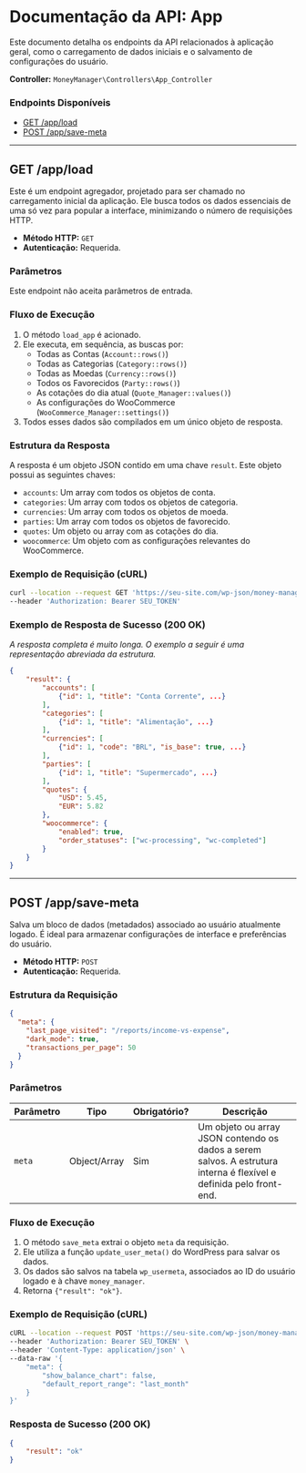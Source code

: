 # Documentação da API: App

Este documento detalha os endpoints da API relacionados à aplicação geral, como o carregamento de dados iniciais e o salvamento de configurações do usuário.

**Controller:** `MoneyManager\Controllers\App_Controller`

### Endpoints Disponíveis

- [GET /app/load](#get-appload)
- [POST /app/save-meta](#post-appsave-meta)

---

## GET /app/load

Este é um endpoint agregador, projetado para ser chamado no carregamento inicial da aplicação. Ele busca todos os dados essenciais de uma só vez para popular a interface, minimizando o número de requisições HTTP.

- **Método HTTP:** `GET`
- **Autenticação:** Requerida.

### Parâmetros

Este endpoint não aceita parâmetros de entrada.

### Fluxo de Execução

1.  O método `load_app` é acionado.
2.  Ele executa, em sequência, as buscas por:
    - Todas as Contas (`Account::rows()`)
    - Todas as Categorias (`Category::rows()`)
    - Todas as Moedas (`Currency::rows()`)
    - Todos os Favorecidos (`Party::rows()`)
    - As cotações do dia atual (`Quote_Manager::values()`)
    - As configurações do WooCommerce (`WooCommerce_Manager::settings()`)
3.  Todos esses dados são compilados em um único objeto de resposta.

### Estrutura da Resposta

A resposta é um objeto JSON contido em uma chave `result`. Este objeto possui as seguintes chaves:

- `accounts`: Um array com todos os objetos de conta.
- `categories`: Um array com todos os objetos de categoria.
- `currencies`: Um array com todos os objetos de moeda.
- `parties`: Um array com todos os objetos de favorecido.
- `quotes`: Um objeto ou array com as cotações do dia.
- `woocommerce`: Um objeto com as configurações relevantes do WooCommerce.

### Exemplo de Requisição (cURL)

```bash
curl --location --request GET 'https://seu-site.com/wp-json/money-manager/v1/app/load' \
--header 'Authorization: Bearer SEU_TOKEN'
```

### Exemplo de Resposta de Sucesso (200 OK)

*A resposta completa é muito longa. O exemplo a seguir é uma representação abreviada da estrutura.*
```json
{
    "result": {
        "accounts": [
            {"id": 1, "title": "Conta Corrente", ...}
        ],
        "categories": [
            {"id": 1, "title": "Alimentação", ...}
        ],
        "currencies": [
            {"id": 1, "code": "BRL", "is_base": true, ...}
        ],
        "parties": [
            {"id": 1, "title": "Supermercado", ...}
        ],
        "quotes": {
            "USD": 5.45,
            "EUR": 5.82
        },
        "woocommerce": {
            "enabled": true,
            "order_statuses": ["wc-processing", "wc-completed"]
        }
    }
}
```

---

## POST /app/save-meta

Salva um bloco de dados (metadados) associado ao usuário atualmente logado. É ideal para armazenar configurações de interface e preferências do usuário.

- **Método HTTP:** `POST`
- **Autenticação:** Requerida.

### Estrutura da Requisição

```json
{
  "meta": {
    "last_page_visited": "/reports/income-vs-expense",
    "dark_mode": true,
    "transactions_per_page": 50
  }
}
```

### Parâmetros

| Parâmetro | Tipo | Obrigatório? | Descrição |
|---|---|---|---|
| `meta` | Object/Array | Sim | Um objeto ou array JSON contendo os dados a serem salvos. A estrutura interna é flexível e definida pelo front-end. |

### Fluxo de Execução

1.  O método `save_meta` extrai o objeto `meta` da requisição.
2.  Ele utiliza a função `update_user_meta()` do WordPress para salvar os dados.
3.  Os dados são salvos na tabela `wp_usermeta`, associados ao ID do usuário logado e à chave `money_manager`.
4.  Retorna `{"result": "ok"}`.

### Exemplo de Requisição (cURL)

```bash
cURL --location --request POST 'https://seu-site.com/wp-json/money-manager/v1/app/save-meta' \
--header 'Authorization: Bearer SEU_TOKEN' \
--header 'Content-Type: application/json' \
--data-raw '{
    "meta": {
        "show_balance_chart": false,
        "default_report_range": "last_month"
    }
}'
```

### Resposta de Sucesso (200 OK)

```json
{
    "result": "ok"
}
```
